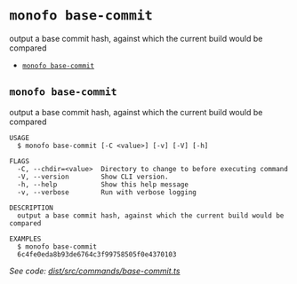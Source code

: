 `monofo base-commit`
====================

output a base commit hash, against which the current build would be compared

* [`monofo base-commit`](#monofo-base-commit)

## `monofo base-commit`

output a base commit hash, against which the current build would be compared

```
USAGE
  $ monofo base-commit [-C <value>] [-v] [-V] [-h]

FLAGS
  -C, --chdir=<value>  Directory to change to before executing command
  -V, --version        Show CLI version.
  -h, --help           Show this help message
  -v, --verbose        Run with verbose logging

DESCRIPTION
  output a base commit hash, against which the current build would be compared

EXAMPLES
  $ monofo base-commit
  6c4fe0eda8b93de6764c3f99758505f0e4370103
```

_See code: [dist/src/commands/base-commit.ts](https://github.com/vital-software/monofo-buildkite-plugin/blob/v6.0.1/dist/src/commands/base-commit.ts)_
